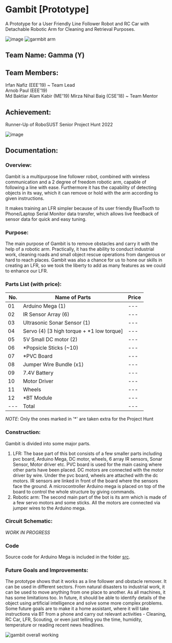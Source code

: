 # Gambit [Prototype]
A Prototype for a User Friendly Line Follower Robot and RC Car with Detachable Robotic Arm for Cleaning and 
Retrieval Purposes.

![image](https://github.com/IrfanNafiz/Gambit/assets/63298621/1d9551dd-4304-44ea-abd0-3baa70ebb5cf)
![garmbit arm](https://github.com/IrfanNafiz/Gambit/assets/63298621/bd38cb5f-46d6-4cd9-a5a4-24417c469cca)


## Team Name: Gamma (ϒ)

## Team Members:
Irfan Nafiz (EEE'19) ~ Team Lead \
Arnob Paul (EEE'19)\
Md Baktiar Alam Kabir (ME'19)
Mirza Nihal Baig (CSE'18) ~ Team Mentor

## Achievement:
Runner-Up of RoboSUST Senior Project Hunt 2022

![image](https://github.com/IrfanNafiz/Gambit/assets/63298621/9e5e695d-2d92-4614-93c8-e0840409d080)

## Documentation:
### Overview:
Gambit is a multipurpose line follower robot, combined with wireless communication and a 2 degree of freedom robotic arm, capable of following a line with ease. Furthermore it has the capability of detecting objects in its way, which it can remove or hold with the arm according to given instructions.

It makes training an LFR simpler because of its user friendly BlueTooth to Phone/Laptop Serial Monitor data transfer, which allows live feedback of sensor data for quick and easy tuning.

### Purpose:
The main purpose of Gambit is to remove obstacles and carry it with the help of a robotic arm. 
Practically, it has the ability to conduct industrial work, cleaning roads and small object rescue operations from dangerous or hard to reach places.
Gambit was also a chance for us to hone our skills in creating an LFR, so we took the liberty to add as many features as we could to enhance our LFR.

### Parts List (with price): 
| No. | Name of Parts | Price |
| --- | --- | --- |
| 01 | Arduino Mega (1) | --- |
| 02 | IR Sensor Array (6) | --- |
| 03 | Ultrasonic Sonar Sensor (1) | --- |
| 04 | Servo (4) [3 high torque + *1 low torque] | --- |
| 05 | 5V Small DC motor (2) | --- |
| 06 | *Popsicle Sticks (~10) | --- |
| 07 | *PVC Board | --- | --- |
| 08 | Jumper Wire Bundle (x1) | --- |
| 09 | 7.4V Battery | --- | 
| 10 | Motor Driver | --- | 
| 11 | Wheels | --- |
| 12 | *BT Module | --- | 
| --- | Total | --- |
*NOTE*: Only the ones marked in '*' are taken extra for the Project Hunt

### Construction:
Gambit is divided into some major parts.
1.   LFR: The base part of this bot consists of a few smaller parts including pvc board, Arduino Mega, DC motor, wheels,  6 array IR sensors, Sonar Sensor, Motor driver etc. PVC board is used for the main casing where other parts have been placed. DC motors are connected with the motor driver by wire. Under the pvc board, wheels are attached with the dc motors. IR sensors are linked in front of the board where the sensors face the ground. A microcontroller Arduino mega is placed on top of the board to control the whole structure by giving commands.
2.   Robotic arm: The second main part of the bot is its arm which is made of a few servo motors and some sticks. All the motors are connected via jumper wires to the Arduino mega.

### Circuit Schematic:
*WORK IN PROGRESS*

### Code
Source code for Arduino Mega is included in the folder [src](/src/). 

### Future Goals and Improvements:
The prototype shows that it works as a line follower and obstacle remover. It can be used in different sectors. From natural disasters to industrial work, it can be used to move anything from one place to another. As all machines, it has some limitations too. In future, it should be able to identify details of the object using artificial intelligence and solve some more complex problems.
Some future goals are to make it a home assistant, where it will take instructions via BT from a phone and carry out relevant activities - Cleaning, RC Car, LFR, Scouting, or even just telling you the time, humidity, temperature or reading recent news headlines.

![gambit overall working](https://github.com/IrfanNafiz/Gambit/assets/63298621/a5d0f3ef-9653-4d72-b1c2-c7c25f3e6694)

